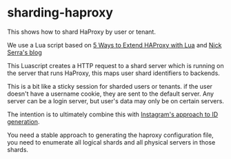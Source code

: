 # sharding-haproxy

This shows how to shard HaProxy by user or tenant.

We use a Lua script based on [5 Ways to Extend HAProxy with Lua](https://www.haproxy.com/blog/5-ways-to-extend-haproxy-with-lua/) and [Nick Serra's blog](https://tech.nickserra.com/2019/12/03/haproxy-dynamic-backend-selection-with-lua-script/)

This Luascript creates a HTTP request to a shard server which is running on the server that runs HaProxy, this maps user shard identifiers to backends.

This is a bit like a sticky session for sharded users or tenants. if the user doesn't have a username cookie, they are sent to the default server. Any server can be a login server, but user's data may only be on certain servers.

The intention is to ultimately combine this with [Instagram's approach to ID generation](https://instagram-engineering.com/sharding-ids-at-instagram-1cf5a71e5a5c?gi=4b7f98f4ba9d).

You need a stable approach to generating the haproxy configuration file, you need to enumerate all logical shards and all physical servers in those shards.
